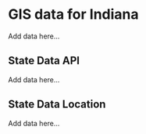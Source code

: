 # GIS data for Indiana

Add data here...

## State Data API

Add data here...

## State Data Location

Add data here...
